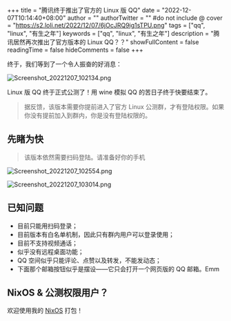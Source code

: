+++
title = "腾讯终于推出了官方的 Linux 版 QQ"
date = "2022-12-07T10:14:40+08:00"
author = ""
authorTwitter = "" #do not include @
cover = "https://s2.loli.net/2022/12/07/6jOcJRQ9ig1sTPU.png"
tags = ["qq", "linux", "有生之年"]
keywords = ["qq", "linux", "有生之年"]
description = "腾讯居然再次推出了官方版本的 Linux QQ？？"
showFullContent = false
readingTime = false
hideComments = false
+++

终于，我们等到了一个令人振奋的好消息：

![Screenshot_20221207_102134.png](https://s2.loli.net/2022/12/07/yQ8SmicPYxTJbXr.png)

Linux 版 QQ 终于正式公测了！用 wine 模拟 QQ 的苦日子终于快要结束了。

> 据反馈，该版本需要你提前进入了官方 Linux 公测群，才有登陆权限。如果你没有提前加入到群内，你是没有登陆权限的。

## 先睹为快
> 该版本依然需要扫码登陆。请准备好你的手机

![Screenshot_20221207_102554.png](https://s2.loli.net/2022/12/07/eU7t9kLrZHI2hTu.png)

![Screenshot_20221207_103014.png](https://s2.loli.net/2022/12/07/iadsmFely6z9UR7.png)

## 已知问题
- 目前只能用扫码登录；
- 目前版本有白名单机制，因此只有群内用户可以登录使用；
- 目前不支持视频通话；
- 似乎没有远程桌面功能；
- QQ 空间似乎只能评论、点赞以及转发，不能发动态；
- 下面那个邮箱按钮似乎是摆设——它只会打开一个网页版的 QQ 邮箱。Emm

## NixOS & 公测权限用户？
欢迎使用我的 [NixOS](https://github.com/pokon548/nur-packages/blob/master/pkgs/tencent-qq-electron/default.nix) 打包！